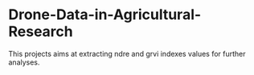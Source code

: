 # Drone-Data-in-Agricultural-Research
This projects aims at extracting ndre and grvi indexes values for further analyses.
